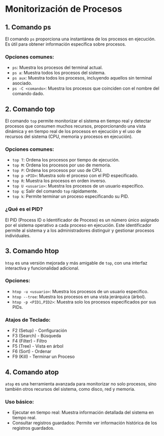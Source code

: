 
# Monitorización de Procesos

## 1. Comando ps
El comando `ps` proporciona una instantánea de los procesos en ejecución. Es útil para obtener información específica sobre procesos.

### Opciones comunes:
- `ps`: Muestra los procesos del terminal actual.
- `ps a`: Muestra todos los procesos del sistema.
- `ps aux`: Muestra todos los procesos, incluyendo aquellos sin terminal asociado.
- `ps -C <comando>`: Muestra los procesos que coinciden con el nombre del comando dado.

## 2. Comando top
El comando `top` permite monitorizar el sistema en tiempo real y detectar procesos que consumen muchos recursos, proporcionando una vista dinámica y en tiempo real de los procesos en ejecución y el uso de recursos del sistema (CPU, memoria y procesos en ejecución).

### Opciones comunes:
- `top T`: Ordena los procesos por tiempo de ejecución.
- `top M`: Ordena los procesos por uso de memoria.
- `top P`: Ordena los procesos por uso de CPU.
- `top p <PID>`: Muestra solo el proceso con el PID especificado.
- `top R`: Muestra los procesos en orden inverso.
- `top U <usuario>`: Muestra los procesos de un usuario específico.
- `top q`: Salir del comando `top` rápidamente.
- `top k`: Permite terminar un proceso especificando su PID.

### ¿Qué es el PID?
El PID (Process ID o Identificador de Proceso) es un número único asignado por el sistema operativo a cada proceso en ejecución. Este identificador permite al sistema y a los administradores distinguir y gestionar procesos individuales.

## 3. Comando htop
`htop` es una versión mejorada y más amigable de `top`, con una interfaz interactiva y funcionalidad adicional.

### Opciones:
- `htop -u <usuario>`: Muestra los procesos de un usuario específico.
- `htop --tree`: Muestra los procesos en una vista jerárquica (árbol).
- `htop -p <PID1,PID2>`: Muestra solo los procesos especificados por sus PIDs.

### Atajos de Teclado:
- F2 (Setup) - Configuración
- F3 (Search) - Búsqueda
- F4 (Filter) - Filtro
- F5 (Tree) - Vista en árbol
- F6 (Sort) - Ordenar
- F9 (Kill) - Terminar un Proceso

## 4. Comando atop
`atop` es una herramienta avanzada para monitorizar no solo procesos, sino también otros recursos del sistema, como disco, red y memoria.

### Uso básico:
- Ejecutar en tiempo real: Muestra información detallada del sistema en tiempo real.
- Consultar registros guardados: Permite ver información histórica de los registros guardados.
